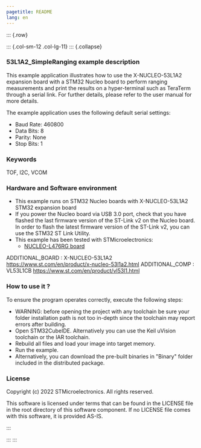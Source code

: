 ```yaml
---
pagetitle: README
lang: en
---
```


::: {.row}

::: {.col-sm-12 .col-lg-11}
::: {.collapse}
<div>
  
### <b>53L1A2_SimpleRanging example description</b>

This example application illustrates how to use the X-NUCLEO-53L1A2 expansion board with a STM32 Nucleo board 
to perform ranging measurements and print the results on a hyper-terminal such as TeraTerm through a serial link.
For further details, please refer to the user manual for more details.

The example application uses the following default serial settings:

  - Baud Rate: 460800
  - Data Bits: 8
  - Parity: None
  - Stop Bits: 1

### <b>Keywords</b>

TOF, I2C, VCOM

### <b>Hardware and Software environment</b>

  - This example runs on STM32 Nucleo boards with X-NUCLEO-53L1A2 STM32 expansion board
  - If you power the Nucleo board via USB 3.0 port, check that you have flashed the last firmware version of
    the ST-Link v2 on the Nucleo board. In order to flash the latest firmware version of the 
    ST-Link v2, you can use the STM32 ST Link Utility.
  - This example has been tested with STMicroelectronics:
    - [NUCLEO-L476RG board](https://www.st.com/en/product/nucleo-l476rg.html)

ADDITIONAL_BOARD : X-NUCLEO-53L1A2 https://www.st.com/en/product/x-nucleo-53l1a2.html
ADDITIONAL_COMP : VL53L1CB https://www.st.com/en/product/vl53l1.html

### <b>How to use it ?</b>

To ensure the program operates correctly, execute the following steps:

 - WARNING: before opening the project with any toolchain be sure your folder
  installation path is not too in-depth since the toolchain may report errors
  after building.
 - Open STM32CubeIDE.
   Alternatively you can use the Keil uVision toolchain or the IAR toolchain.
 - Rebuild all files and load your image into target memory.
 - Run the example.
 - Alternatively, you can download the pre-built binaries in "Binary" folder included in the distributed package.


### <b>License</b>

Copyright (c) 2022 STMicroelectronics.
All rights reserved.

This software is licensed under terms that can be found in the LICENSE file
in the root directory of this software component.
If no LICENSE file comes with this software, it is provided AS-IS.

</div>
:::

:::
:::
